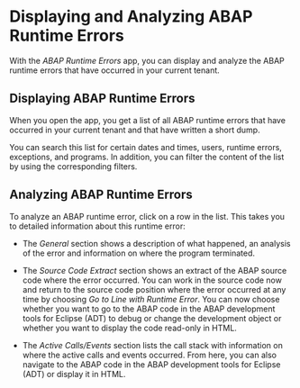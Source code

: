 <!-- loioa762c2a6c18a4d24832b2b0744a7a8b9 -->

# Displaying and Analyzing ABAP Runtime Errors

With the *ABAP Runtime Errors* app, you can display and analyze the ABAP runtime errors that have occurred in your current tenant.



<a name="loioa762c2a6c18a4d24832b2b0744a7a8b9__section_ckg_1zk_xzb"/>

## Displaying ABAP Runtime Errors

When you open the app, you get a list of all ABAP runtime errors that have occurred in your current tenant and that have written a short dump.

You can search this list for certain dates and times, users, runtime errors, exceptions, and programs. In addition, you can filter the content of the list by using the corresponding filters.



<a name="loioa762c2a6c18a4d24832b2b0744a7a8b9__section_uqs_k1l_xzb"/>

## Analyzing ABAP Runtime Errors

To analyze an ABAP runtime error, click on a row in the list. This takes you to detailed information about this runtime error:

-   The *General* section shows a description of what happened, an analysis of the error and information on where the program terminated.

-   The *Source Code Extract* section shows an extract of the ABAP source code where the error occurred. You can work in the source code now and return to the source code position where the error occurred at any time by choosing *Go to Line with Runtime Error*. You can now choose whether you want to go to the ABAP code in the ABAP development tools for Eclipse \(ADT\) to debug or change the development object or whether you want to display the code read-only in HTML.

-   The *Active Calls/Events* section lists the call stack with information on where the active calls and events occurred. From here, you can also navigate to the ABAP code in the ABAP development tools for Eclipse \(ADT\) or display it in HTML.


